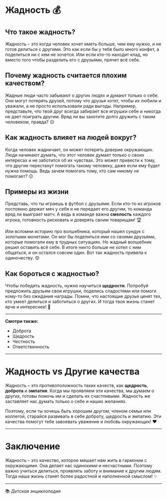 # Жадность 💰

## Что такое жадность?

Жадность – это когда человек хочет иметь больше, чем ему нужно, и не готов делиться с другими. Это как если бы у тебя было много конфет, а поделиться ни с кем не хочется. Или если кто-то находит клад, но вместо того чтобы разделить его с друзьями, прячет всё себе.

## Почему жадность считается плохим качеством?

Жадные люди часто забывают о других людях и думают только о себе. Они могут потерять друзей, потому что друзья хотят, чтобы их любили и уважали, а не просто использовали ради выгоды. Например, представьте, что твой друг всегда забирает все игрушки себе и никогда не дает поиграть другим. Вряд ли вы захотите долго дружить с таким человеком, правда? 😔

## Как жадность влияет на людей вокруг?

Когда человек жадничает, он может потерять доверие окружающих. Люди начинают думать, что этот человек думает только о своих интересах и не заботится об их чувствах. Это может привести к тому, что другие перестанут помогать такому человеку, даже если ему будет нужна помощь. Ведь зачем помогать тому, кто сам никому не помогает? 😕

## Примеры из жизни

Представь, что ты играешь в футбол с друзьями. Если кто-то из игроков постоянно держит мяч у себя и не передает его другим, то команда вряд ли выиграет матч. А ведь в команде важна **смелость** каждого игрока, готовность рисковать и доверять своим товарищам! 🏆

Или вспомни историю про волшебника, который нашел сундук с золотыми монетами. Он мог бы поделиться ими со своими друзьями, которые помогали ему в трудных ситуациях. Но жадный волшебник решил оставить всё себе. В итоге никто больше не хотел с ним общаться, и он остался совсем один. Вот так жадность привела к одиночеству. 😟

## Как бороться с жадностью?

Чтобы победить жадность, нужно научиться **щедрости**. Попробуй предложить друзьям свои игрушки, поделись сладостями или помоги кому-то без ожидания награды. Помни, что настоящие друзья ценят тех, кто умеет делиться и заботиться о других. И тогда твоя жизнь станет ярче и интереснее! 🌈

---

**Смотри также:**  
- Доброта
- Щедрость
- Честность 
- Ответственность

---

# Жадность vs Другие качества

Жадность – это противоположность таких качеств, как **щедрость**, **доброта** и **эмпатия**. Когда мы проявляем эти качества, мы думаем о других, готовы помочь им и сделать их счастливыми. Жадность же заставляет нас думать только о себе и наших желаниях. 

Поэтому, если ты хочешь быть хорошим другом, членом семьи или коллегой, старайся развивать в себе доброту, щедрость и эмпатию. Эти качества помогут тебе завоевать уважение и любовь окружающих! ❤️

---

# Заключение

Жадность – это качество, которое мешает нам жить в гармонии с окружающими. Она делает нас одинокими и несчастными. Поэтому важно учиться делиться, проявлять заботу и внимание к другим людям. Тогда наша жизнь станет более радостной и наполненной смыслом! ✨

---

📚 *Детская энциклопедия*